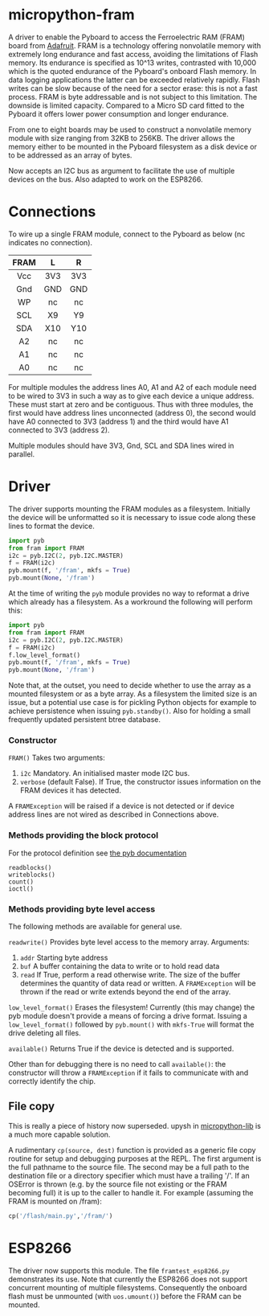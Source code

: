 # micropython-fram
A driver to enable the Pyboard to access the Ferroelectric RAM (FRAM) board from
[Adafruit](http://www.adafruit.com/product/1895). FRAM is a technology offering
nonvolatile memory with extremely long endurance and fast access, avoiding the
limitations of Flash memory. Its endurance is specified as 10^13 writes,
contrasted with 10,000 which is the quoted endurance of the Pyboard's onboard
Flash memory. In data logging applications the latter can be exceeded relatively
rapidly. Flash writes can be slow because of the need for a sector erase: this
is not a fast process. FRAM is byte addressable and is not subject to this
limitation. The downside is limited capacity. Compared to a Micro SD card fitted
to the Pyboard it offers lower power consumption and longer endurance.

From one to eight boards may be used to construct a nonvolatile memory module
with size ranging from 32KB to 256KB. The driver allows the memory either to be
mounted in the Pyboard filesystem as a disk device or to be addressed as an
array of bytes.

Now accepts an I2C bus as argument to facilitate the use of multiple devices on
the bus. Also adapted to work on the ESP8266.

# Connections

To wire up a single FRAM module, connect to the Pyboard as below (nc indicates
no connection).

| FRAM    |  L  |  R  |
|:-------:|:---:|:---:|
| Vcc     | 3V3 | 3V3 |
| Gnd     | GND | GND |
| WP      | nc  | nc  |
| SCL     | X9  | Y9  |
| SDA     | X10 | Y10 |
| A2      | nc  | nc  |
| A1      | nc  | nc  |
| A0      | nc  | nc  |

For multiple modules the address lines A0, A1 and A2 of each module need to be
wired to 3V3 in such a way as to give each device a unique address. These must
start at zero and be contiguous. Thus with three modules, the first would have
address lines unconnected (address 0), the second would have A0 connected to 3V3
(address 1) and the third would have A1 connected to 3V3 (address 2).

Multiple modules should have 3V3, Gnd, SCL and SDA lines wired in parallel.

# Driver

The driver supports mounting the FRAM modules as a filesystem. Initially the
device will be unformatted so it is necessary to issue code along these lines to
format the device.

```python
import pyb
from fram import FRAM
i2c = pyb.I2C(2, pyb.I2C.MASTER)
f = FRAM(i2c)
pyb.mount(f, '/fram', mkfs = True)
pyb.mount(None, '/fram')
```

At the time of writing the ``pyb`` module provides no way to reformat a drive
which already has a filesystem. As a workround the following will perform this:

```python
import pyb 
from fram import FRAM
i2c = pyb.I2C(2, pyb.I2C.MASTER)
f = FRAM(i2c)
f.low_level_format()
pyb.mount(f, '/fram', mkfs = True)
pyb.mount(None, '/fram')
```

Note that, at the outset, you need to decide whether to use the array as a
mounted filesystem or as a byte array. As a filesystem the limited size is an
issue, but a potential use case is for pickling Python objects for example to
achieve persistence when issuing ``pyb.standby()``. Also for holding a small
frequently updated persistent btree database.

### Constructor

``FRAM()`` Takes two arguments:  
 1. ``i2c`` Mandatory. An initialised master mode I2C bus.  
 2. ``verbose`` (default False). If True, the constructor issues information on
 the FRAM devices it has detected.

A ``FRAMException`` will be raised if a device is not detected or if device
address lines are not wired as  described in Connections above.

### Methods providing the block protocol

For the protocol definition see
[the pyb documentation](http://docs.micropython.org/en/latest/library/pyb.html)

``readblocks()``  
``writeblocks()``  
``count()``  
``ioctl()``

### Methods providing byte level access

The following methods are available for general use.

``readwrite()`` Provides byte level access to the memory array. Arguments:  
 1. ``addr`` Starting byte address  
 2. ``buf`` A buffer containing the data to write or to hold read data  
 3. ``read`` If True, perform a read otherwise write. The size of the buffer
 determines the quantity of data read or written. A ``FRAMException`` will be
 thrown if the read or write extends beyond the end of the array.

``low_level_format()`` Erases the filesystem! Currently (this may change) the
pyb module doesn't provide a means of forcing a drive format. Issuing a
``low_level_format()`` followed by ``pyb.mount()`` with ``mkfs-True`` will
format the drive deleting all files.

``available()`` Returns True if the device is detected and is supported.

Other than for debugging there is no need to call ``available()``: the
constructor will throw a ``FRAMException`` if it fails to communicate with and
correctly identify the chip.

## File copy

This is really a piece of history now superseded. upysh in
[micropython-lib](https://github.com/micropython/micropython-lib.git) is a much
more capable solution.

A rudimentary ``cp(source, dest)`` function is provided as a generic file copy
routine for setup and debugging purposes at the REPL. The first argument is the
full pathname to the source file. The second may be a full path to the
destination file or a directory specifier which must have a trailing '/'. If an
OSError is thrown (e.g. by the source file not existing or the FRAM becoming
full) it is up to the caller to handle it. For example (assuming the FRAM is
mounted on /fram):

```python
cp('/flash/main.py','/fram/')
```

# ESP8266

The driver now supports this module. The file ``framtest_esp8266.py`` demonstrates
its use. Note that currently the ESP8266 does not support concurrent mounting
of multiple filesystems. Consequently the onboard flash must be unmounted (with
``uos.umount()``) before the FRAM can be mounted.
